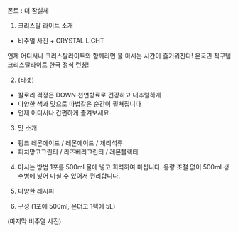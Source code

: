 폰트 : 더 잠실체

1. 크리스탈 라이트 소개
- 비주얼 사진 + CRYSTAL LIGHT

언제 어디서나 크리스탈라이트와 함께라면 물 마시는 시간이 즐거워진다!
온국민 직구템 크리스탈라이트 한국 정식 런칭!


2. (타겟)
- 칼로리 걱정은 DOWN 천연향료로 건강하고 내추럴하게
- 다양한 색과 맛으로 마법같은 순간이 펼쳐집니다
- 언제 어디서나 간편하게 즐겨보세요

3. 맛 소개
- 핑크 레몬에이드 / 레몬에이드 / 체리석류
- 피치망고그린티 / 라즈베리그린티 / 레몬블랙티

4. 마시는 방법
1포를 500ml 물에 넣고 희석하여 마십니다.
용량 조절 없이 500ml 생수병에 넣어 마실 수 있어서 편리합니다.

5. 다양한 레시피

6. 구성 (1포에 500ml, 온더고 1팩에 5L)

(마지막 비주얼 사진)
